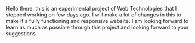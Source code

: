 Hello there, this is an experimental project of Web Technologies that I stopped working on few days ago.
I will make a lot of changes in this to make it a fully functioning and responsive website.
I am looking forward to learn as much as possible through this project and looking forward to your suggestions.
